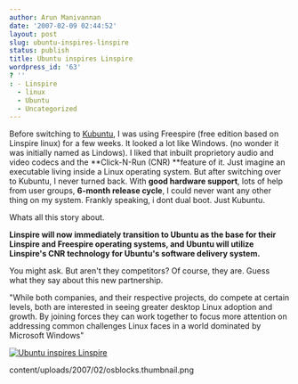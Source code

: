 ```yaml
---
author: Arun Manivannan
date: '2007-02-09 02:44:52'
layout: post
slug: ubuntu-inspires-linspire
status: publish
title: Ubuntu inspires Linspire
wordpress_id: '63'
? ''
: - Linspire
  - linux
  - Ubuntu
  - Uncategorized
---
```


Before switching to [Kubuntu][1], I was using Freespire (free edition based on
Linspire linux) for a few weeks. It looked a lot like Windows. (no wonder it
was initially named as Lindows). I liked that inbuilt proprietory audio and
video codecs and the **Click-N-Run (CNR) **feature of it. Just imagine an
executable living inside a Linux operating system. But after switching over to
Kubuntu, I never turned back. With **good hardware support**, lots of help
from user groups, **6-month release cycle**, I could never want any other
thing on my system. Frankly speaking, i dont dual boot. Just Kubuntu.

Whats all this story about.

**Linspire will now immediately transition to Ubuntu as the base for their
Linspire and Freespire operating systems, and Ubuntu will utilize Linspire's
CNR technology for Ubuntu's software delivery system.**

You might ask. But aren't they competitors? Of course, they are. Guess what
they say about this new partnership.

"While both companies, and their respective projects, do compete at certain
levels, both are interested in seeing greater desktop Linux adoption and
growth. By joining forces they can work together to focus more attention on
addressing common challenges Linux faces in a world dominated by Microsoft
Windows"

[![Ubuntu inspires Linspire][2]][3]

   [1]: http://www.ubuntu.com/

   [2]: http://www.arunma.com/wp-
content/uploads/2007/02/osblocks.thumbnail.png

   [3]: http://www.arunma.com/wp-content/uploads/2007/02/osblocks.png (Ubuntu
inspires Linspire)

